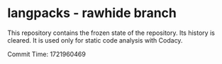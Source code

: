 # langpacks - rawhide branch

This repository contains the frozen state of the repository.
Its history is cleared. It is used only for static code
analysis with Codacy.

Commit Time: 1721960469